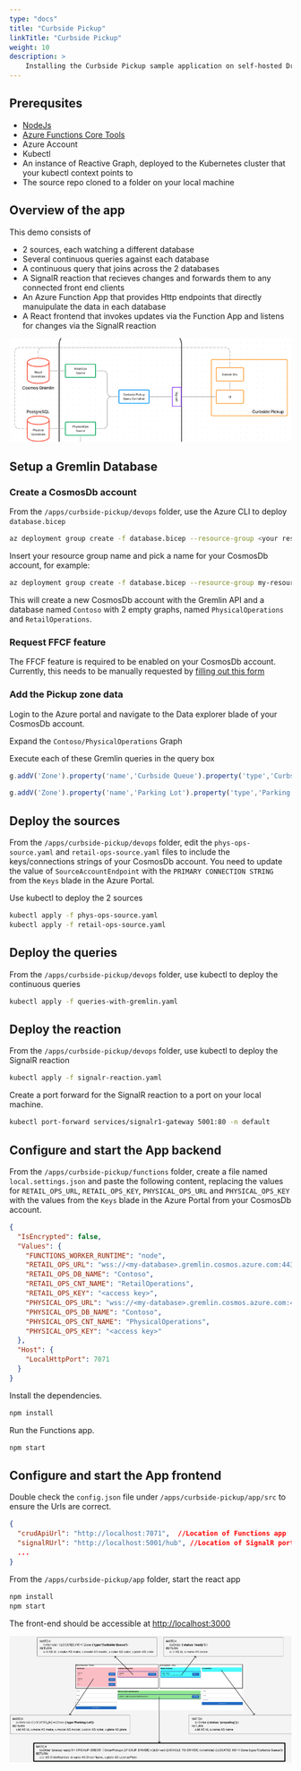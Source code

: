 ```yaml
---
type: "docs"
title: "Curbside Pickup"
linkTitle: "Curbside Pickup"
weight: 10
description: >
    Installing the Curbside Pickup sample application on self-hosted Drasi
---
```


## Prerequsites
- [NodeJs](https://nodejs.org/)
- [Azure Functions Core Tools](https://learn.microsoft.com/en-us/azure/azure-functions/functions-run-local?tabs=v4%2Cmacos%2Ccsharp%2Cportal%2Cbash#install-the-azure-functions-core-tools)
- Azure Account
- Kubectl
- An instance of Reactive Graph, deployed to the Kubernetes cluster that your kubectl context points to
- The source repo cloned to a folder on your local machine


## Overview of the app

This demo consists of
  - 2 sources, each watching a different database
  - Several continuous queries against each database
  - A continuous query that joins across the 2 databases
  - A SignalR reaction that recieves changes and forwards them to any connected front end clients
  - An Azure Function App that provides Http endpoints that directly manuipulate the data in each database
  - A React frontend that invokes updates via the Function App and listens for changes via the SignalR reaction


![Architecture](demo-arch.png)

## Setup a Gremlin Database

### Create a CosmosDb account

From the `/apps/curbside-pickup/devops` folder, use the Azure CLI to deploy `database.bicep`

```bash
az deployment group create -f database.bicep --resource-group <your resource group> -p cosmosAccountName=<your account name>
```

Insert your resource group name and pick a name for your CosmosDb account, for example:

```bash
az deployment group create -f database.bicep --resource-group my-resource-group -p cosmosAccountName=my-drasi-db
```

This will create a new CosmosDb account with the Gremlin API and a database named `Contoso` with 2 empty graphs, named `PhysicalOperations` and `RetailOperations`.

### Request FFCF feature

The FFCF feature is required to be enabled on your CosmosDb account.  Currently, this needs to be manually requested by [filling out this form](https://forms.office.com/pages/responsepage.aspx?id=v4j5cvGGr0GRqy180BHbR9ecQmQM5J5LlXYOPoIbyzdUOFVRNUlLUlpRV0dXMjFRNVFXMDNRRjVDNy4u)

### Add the Pickup zone data

Login to the Azure portal and navigate to the Data explorer blade of your CosmosDb account.

Expand the `Contoso/PhysicalOperations` Graph

Execute each of these Gremlin queries in the query box

```javascript
g.addV('Zone').property('name','Curbside Queue').property('type','Curbside Queue')
```

```javascript
g.addV('Zone').property('name','Parking Lot').property('type','Parking Lot')
```

## Deploy the sources

From the `/apps/curbside-pickup/devops` folder, edit the `phys-ops-source.yaml` and `retail-ops-source.yaml` files to include the keys/connections strings of your CosmosDb account. You need to update the value of `SourceAccountEndpoint` with the  `PRIMARY CONNECTION STRING` from the `Keys` blade in the Azure Portal.

Use kubectl to deploy the 2 sources

```bash
kubectl apply -f phys-ops-source.yaml
kubectl apply -f retail-ops-source.yaml
```

## Deploy the queries

From the `/apps/curbside-pickup/devops` folder, use kubectl to deploy the continuous queries

```bash
kubectl apply -f queries-with-gremlin.yaml
```

## Deploy the reaction

From the `/apps/curbside-pickup/devops` folder, use kubectl to deploy the SignalR reaction

```bash
kubectl apply -f signalr-reaction.yaml
```

Create a port forward for the SignalR reaction to a port on your local machine.

```bash
kubectl port-forward services/signalr1-gateway 5001:80 -n default
```

## Configure and start the App backend

From the `/apps/curbside-pickup/functions` folder, create a file named `local.settings.json` and paste the following content, replacing the values for `RETAIL_OPS_URL`, `RETAIL_OPS_KEY`, `PHYSICAL_OPS_URL` and `PHYSICAL_OPS_KEY` with the values from the `Keys` blade in the Azure Portal from your CosmosDb account.

```json
{
  "IsEncrypted": false,
  "Values": {
    "FUNCTIONS_WORKER_RUNTIME": "node",
    "RETAIL_OPS_URL": "wss://<my-database>.gremlin.cosmos.azure.com:443/",
    "RETAIL_OPS_DB_NAME": "Contoso",
    "RETAIL_OPS_CNT_NAME": "RetailOperations",
    "RETAIL_OPS_KEY": "<access key>",
    "PHYSICAL_OPS_URL": "wss://<my-database>.gremlin.cosmos.azure.com:443/",
    "PHYSICAL_OPS_DB_NAME": "Contoso",
    "PHYSICAL_OPS_CNT_NAME": "PhysicalOperations",
    "PHYSICAL_OPS_KEY": "<access key>"
  },
  "Host": {
    "LocalHttpPort": 7071
  }
}
```
Install the dependencies.

```bash
npm install
```

Run the Functions app.

```bash
npm start
```

## Configure and start the App frontend

Double check the `config.json` file under `/apps/curbside-pickup/app/src` to ensure the Urls are correct.

```json
{
  "crudApiUrl": "http://localhost:7071",  //Location of Functions app
  "signalRUrl": "http://localhost:5001/hub", //Location of SignalR port forward
  ...
}
```

From the `/apps/curbside-pickup/app` folder, start the react app

```bash
npm install
npm start
```

The front-end should be accessible at [http://localhost:3000](http://localhost:3000)

![UI Overview](ui-overview.png)